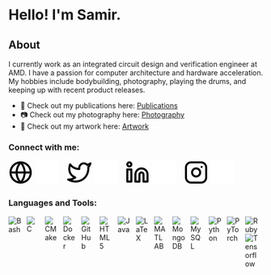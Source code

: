 # Hello! I'm Samir.

## About

I currently work as an integrated circuit design and verification engineer at AMD. I have a passion for computer architecture and hardware acceleration. My hobbies include bodybuilding, photography, playing the drums, and keeping up with recent product releases.
- 🔭 Check out my publications here: [Publications](https://scholar.google.com/citations?user=oGxgnxcAAAAJ&hl=en)
- 📷 Check out my photography here: [Photography](https://samirmitha.com/photography)
- 🎨 Check out my artwork here: [Artwork](https://samirmitha.com/wallpapers-1)

### Connect with me:

[![website](./img/globe-light.svg)](https://samirmitha.com#gh-light-mode-only)
[![website](./img/globe-dark.svg)](https://samirmitha.com#gh-dark-mode-only)
&nbsp;&nbsp;
[![website](./img/twitter-light.svg)](https://twitter.com/samir_mitha#gh-light-mode-only)
[![website](./img/twitter-dark.svg)](https://twitter.com/samir_mitha#gh-dark-mode-only)
&nbsp;&nbsp;
[![website](./img/linkedin-light.svg)](https://linkedin.com/in/samirmitha#gh-light-mode-only)
[![website](./img/linkedin-dark.svg)](https://linkedin.com/in/samirmitha#gh-dark-mode-only)
&nbsp;&nbsp;
[![website](./img/instagram-light.svg)](https://www.instagram.com/samir_mitha#gh-light-mode-only)
[![website](./img/instagram-dark.svg)](https://www.instagram.com/samir_mitha#gh-dark-mode-only)

### Languages and Tools:

<img align="left" alt="Bash" width="26px" src="https://cdn.jsdelivr.net/gh/devicons/devicon/icons/bash/bash-original.svg" style="padding-right:10px;" />
<img align="left" alt="C" width="26px" src="https://cdn.jsdelivr.net/gh/devicons/devicon/icons/c/c-original.svg" style="padding-right:10px;" />
<img align="left" alt="CMake" width="26px" src="https://cdn.jsdelivr.net/gh/devicons/devicon/icons/cmake/cmake-original.svg" style="padding-right:10px;" />
<img align="left" alt="Docker" width="26px" src="https://cdn.jsdelivr.net/gh/devicons/devicon/icons/docker/docker-original.svg" style="padding-right:10px;" />
<img align="left" alt="GitHub" width="26px" src="https://cdn.jsdelivr.net/gh/devicons/devicon/icons/github/github-original.svg" style="padding-right:10px;" />
<img align="left" alt="HTML5" width="26px" src="https://cdn.jsdelivr.net/gh/devicons/devicon/icons/html5/html5-original.svg" style="padding-right:10px;" />
<img align="left" alt="Java" width="26px" src="https://cdn.jsdelivr.net/gh/devicons/devicon/icons/java/java-original.svg" style="padding-right:10px;" />
<img align="left" alt="LaTeX" width="26px" src="https://cdn.jsdelivr.net/gh/devicons/devicon/icons/latex/latex-original.svg" style="padding-right:10px;" />
<img align="left" alt="MATLAB" width="26px" src="https://cdn.jsdelivr.net/gh/devicons/devicon/icons/matlab/matlab-original.svg" style="padding-right:10px;" />
<img align="left" alt="MongoDB" width="26px" src="https://cdn.jsdelivr.net/gh/devicons/devicon/icons/mongodb/mongodb-original.svg" style="padding-right:10px;" />
<img align="left" alt="MySQL" width="26px" src="https://cdn.jsdelivr.net/gh/devicons/devicon/icons/mysql/mysql-original.svg" style="padding-right:10px;" />
<img align="left" alt="Python" width="26px" src="https://cdn.jsdelivr.net/gh/devicons/devicon/icons/python/python-original.svg" style="padding-right:10px;" />
<img align="left" alt="PyTorch" width="26px" src="https://cdn.jsdelivr.net/gh/devicons/devicon/icons/pytorch/pytorch-original.svg" style="padding-right:10px;" />
<img align="left" alt="Ruby" width="26px" src="https://cdn.jsdelivr.net/gh/devicons/devicon/icons/ruby/ruby-original.svg" style="padding-right:10px;" />
<img align="left" alt="Tensorflow" width="26px" src="https://cdn.jsdelivr.net/gh/devicons/devicon/icons/tensorflow/tensorflow-original.svg" style="padding-right:10px;" />
